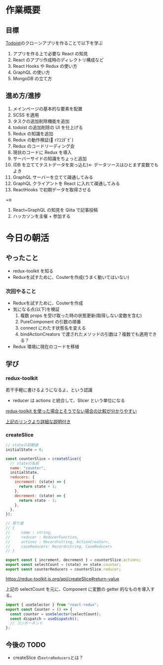 # 作業概要

## 目標

[Todoist](https://todoist.com/app)のクローンアプリを作ることで以下を学ぶ

1. アプリを作る上で必要な React の知見
2. React のアプリ作成時のディレクトリ構成など
3. React Hooks や Redux の使い方
4. GraphQL の使い方
5. MongoDB の立て方

## 進め方/進捗

1. メインページの基本的な要素を配置
2. SCSS を適用
3. タスクの追加削除機能を追加
4. todoist の追加削除の UI を仕上げる
5. Redux の知識を追加
6. Redux の動作検証(💪 ｲﾏｺｺﾀﾞｾﾞ)
7. Redux のコードリーディング会
8. 現状のコードに Redux を導入
9. サーバーサイドの知識をちょっと追加
10. (DB を立ててテストデータを突っ込む)← データソースはひとまず変数でもよき
11. GraphQL サーバーを立てて疎通してみる
12. GraphQL クライアントを React に入れて疎通してみる
13. ReactHooks で初期データを取得させる

+α

1. React+GraphQL の知見を Qiita で記事投稿
2. ハッカソンを主催 + 参加する

# 今日の朝活

## やったこと

- redux-toolkit を知る
- Reduxを試すために、Couterを作成(うまく動いてはいない)

### 次回やること

- Reduxを試すために、Couterを作成
- 気になる点(以下)を検証
  1. 複数 props を受け取った時の状態更新(取得しない変数を含む)
  2. PureComponent の引数の順番
  3. connect にわたす状態名を変える
  4. bindActionCreators で渡されたメソッドの引数は？複数でも適用できる？
- Redux 環境に現在のコードを移植

## 学び

### redux-toolkit

若干手軽に書けるようになるよ、という認識

- reducer は actions と統合して、Slicer という単位になる

[redux-toolkit を使った場合とそうでない場合の比較が分かりやすい](https://qiita.com/__sakito__/items/e446d0f0974f2e12a5f5)

[上記のリンクより詳細な説明付き](https://zenn.dev/eitches/articles/2021-0329-redux-tool-kit)

### createSlice

```js
// stateの初期値
initialState = 0;

const counterSlice = createSlice({
  // stateの名前
  name: "counter",
  initialState,
  reducers: {
    increment: (state) => {
      return state + 1;
    },
    decrement: (state) => {
      return state - 1;
    },
  },
});

// 戻り値
// {
//     name : string,
//     reducer : ReducerFunction,
//     actions : Record<string, ActionCreator>,
//     caseReducers: Record<string, CaseReducer>
// }

export const { increment, decrement } = counterSlice.actions;
export const selectCount = (state) => state.counter;
export const counterReducers = counterSlice.reducer;
```

https://redux-toolkit.js.org/api/createSlice#return-value

上記の selectCount を元に、Component に変数の getter 的なものを導入する。

```js
import { useSelector } from "react-redux";
export const Counter = () => {
  const counter = useSelector(selectCount);
  const dispatch = useDispatch();
  // コンポーネント
};
```

## 今後の TODO

- createSlice の`extraReducers`とは？
